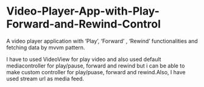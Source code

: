 # Video-Player-App-with-Play-Forward-and-Rewind-Control
A video player application with ‘Play’, ‘Forward’ , ‘Rewind’ functionalities and fetching data by mvvm pattern.

I have to used VideoView for play video and also used default mediacontroller for play/pause, forward and rewind but i can be able to make custom controller for play/puase, forward and rewind.Also, I have used stream url as media feed.

